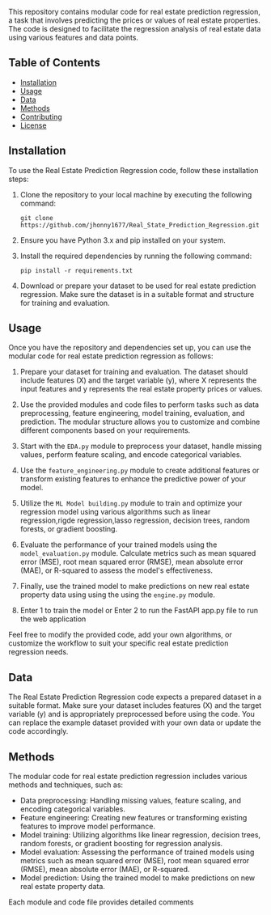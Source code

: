 This repository contains modular code for real estate prediction regression, a task that involves predicting the prices or values of real estate properties. The code is designed to facilitate the regression analysis of real estate data using various features and data points.

## Table of Contents

- [Installation](#installation)
- [Usage](#usage)
- [Data](#data)
- [Methods](#methods)
- [Contributing](#contributing)
- [License](#license)

## Installation

To use the Real Estate Prediction Regression code, follow these installation steps:

1. Clone the repository to your local machine by executing the following command:

    ```
    git clone https://github.com/jhonny1677/Real_State_Prediction_Regression.git
    ```

2. Ensure you have Python 3.x and pip installed on your system.

3. Install the required dependencies by running the following command:

    ```
    pip install -r requirements.txt
    ```

4. Download or prepare your dataset to be used for real estate prediction regression. Make sure the dataset is in a suitable format and structure for training and evaluation.

## Usage

Once you have the repository and dependencies set up, you can use the modular code for real estate prediction regression as follows:

1. Prepare your dataset for training and evaluation. The dataset should include features (X) and the target variable (y), where X represents the input features and y represents the real estate property prices or values.

2. Use the provided modules and code files to perform tasks such as data preprocessing, feature engineering, model training, evaluation, and prediction. The modular structure allows you to customize and combine different components based on your requirements.

3. Start with the `EDA.py` module to preprocess your dataset, handle missing values, perform feature scaling, and encode categorical variables.

4. Use the `feature_engineering.py` module to create additional features or transform existing features to enhance the predictive power of your model.

5. Utilize the `ML Model building.py` module to train and optimize your regression model using various algorithms such as linear regression,rigde regression,lasso regression, decision trees, random forests, or gradient boosting.

6. Evaluate the performance of your trained models using the `model_evaluation.py` module. Calculate metrics such as mean squared error (MSE), root mean squared error (RMSE), mean absolute error (MAE), or R-squared to assess the model's effectiveness.

7. Finally, use the trained model to make predictions on new real estate property data using using the using the `engine.py` module.

8. Enter 1 to train the model or Enter 2 to run the FastAPI app.py file to run the web application


Feel free to modify the provided code, add your own algorithms, or customize the workflow to suit your specific real estate prediction regression needs.

## Data

The Real Estate Prediction Regression code expects a prepared dataset in a suitable format. Make sure your dataset includes features (X) and the target variable (y) and is appropriately preprocessed before using the code. You can replace the example dataset provided with your own data or update the code accordingly.

## Methods

The modular code for real estate prediction regression includes various methods and techniques, such as:

- Data preprocessing: Handling missing values, feature scaling, and encoding categorical variables.
- Feature engineering: Creating new features or transforming existing features to improve model performance.
- Model training: Utilizing algorithms like linear regression, decision trees, random forests, or gradient boosting for regression analysis.
- Model evaluation: Assessing the performance of trained models using metrics such as mean squared error (MSE), root mean squared error (RMSE), mean absolute error (MAE), or R-squared.
- Model prediction: Using the trained model to make predictions on new real estate property data.

Each module and code file provides detailed comments
